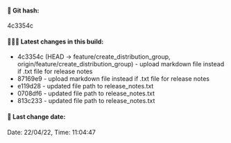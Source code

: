 #### 👾 Git hash: 
4c3354c 

#### 🧑🏾‍💻 Latest changes in this build: 
* 4c3354c  (HEAD -> feature/create_distribution_group, origin/feature/create_distribution_group) - upload markdown file instead if .txt file for release notes
* 87169e9  - upload markdown file instead if .txt file for release notes
* e119d28  - updated file path to release_notes.txt
* 0708df6  - updated file path to release_notes.txt
* 813c233  - updated file path to release_notes.txt 

#### 📆 Last change date:
Date: 22/04/22, Time: 11:04:47 